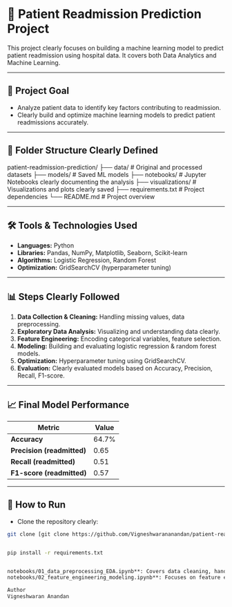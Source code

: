 # 📌 Patient Readmission Prediction Project

This project clearly focuses on building a machine learning model to predict patient readmission using hospital data. It covers both Data Analytics and Machine Learning.

---

## 🚩 Project Goal
- Analyze patient data to identify key factors contributing to readmission.
- Clearly build and optimize machine learning models to predict patient readmissions accurately.

---

## 📂 Folder Structure Clearly Defined

patient-readmission-prediction/ ├── data/ # Original and processed datasets ├── models/ # Saved ML models ├── notebooks/ # Jupyter Notebooks clearly documenting the analysis ├── visualizations/ # Visualizations and plots clearly saved ├── requirements.txt # Project dependencies └── README.md # Project overview


---

## 🛠️ Tools & Technologies Used
- **Languages:** Python
- **Libraries:** Pandas, NumPy, Matplotlib, Seaborn, Scikit-learn
- **Algorithms:** Logistic Regression, Random Forest
- **Optimization:** GridSearchCV (hyperparameter tuning)

---

## 📊 Steps Clearly Followed
1. **Data Collection & Cleaning:** Handling missing values, data preprocessing.
2. **Exploratory Data Analysis:** Visualizing and understanding data clearly.
3. **Feature Engineering:** Encoding categorical variables, feature selection.
4. **Modeling:** Building and evaluating logistic regression & random forest models.
5. **Optimization:** Hyperparameter tuning using GridSearchCV.
6. **Evaluation:** Clearly evaluated models based on Accuracy, Precision, Recall, F1-score.

---

## 📈 Final Model Performance
| Metric | Value |
|--------|-------|
| **Accuracy**  | 64.7% |
| **Precision (readmitted)** | 0.65 |
| **Recall (readmitted)**    | 0.51 |
| **F1-score (readmitted)**  | 0.57 |

---

## 🚀 How to Run
- Clone the repository clearly:
```bash
git clone [git clone https://github.com/Vigneshwarananandan/patient-readmission-prediction.git]


pip install -r requirements.txt


notebooks/01_data_preprocessing_EDA.ipynb**: Covers data cleaning, handling missing values, and exploratory data analysis.
notebooks/02_feature_engineering_modeling.ipynb**: Focuses on feature encoding, selection, model training, hyperparameter tuning, and evaluation.

Author
Vigneshwaran Anandan


